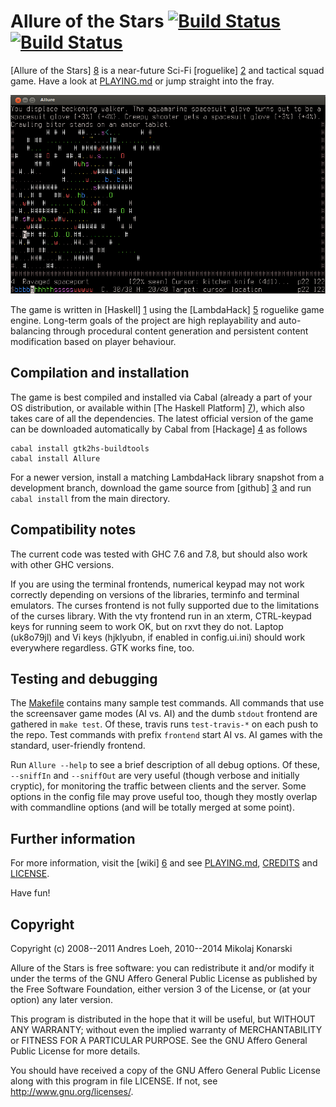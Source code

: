 Allure of the Stars [![Build Status](https://travis-ci.org/AllureOfTheStars/Allure.svg?branch=master)](https://travis-ci.org/AllureOfTheStars/Allure)[![Build Status](https://drone.io/github.com/AllureOfTheStars/Allure/status.png)](https://drone.io/github.com/AllureOfTheStars/Allure/latest)
===================

[Allure of the Stars] [8] is a near-future Sci-Fi [roguelike] [2]
and tactical squad game. Have a look at [PLAYING.md](GameDefinition/PLAYING.md)
or jump straight into the fray.

![gameplay screenshot](GameDefinition/screenshot.png?raw=true)

The game is written in [Haskell] [1] using the [LambdaHack] [5]
roguelike game engine. Long-term goals of the project are high
replayability and auto-balancing through procedural content generation
and persistent content modification based on player behaviour.


Compilation and installation
----------------------------

The game is best compiled and installed via Cabal (already a part
of your OS distribution, or available within [The Haskell Platform] [7]),
which also takes care of all the dependencies. The latest official
version of the game can be downloaded automatically by Cabal
from [Hackage] [4] as follows

    cabal install gtk2hs-buildtools
    cabal install Allure

For a newer version, install a matching LambdaHack library snapshot
from a development branch, download the game source from [github] [3]
and run `cabal install` from the main directory.


Compatibility notes
-------------------

The current code was tested with GHC 7.6 and 7.8,
but should also work with other GHC versions.

If you are using the terminal frontends, numerical keypad may not work
correctly depending on versions of the libraries, terminfo and terminal
emulators. The curses frontend is not fully supported due to the limitations
of the curses library. With the vty frontend run in an xterm,
CTRL-keypad keys for running seem to work OK, but on rxvt they do not.
Laptop (uk8o79jl) and Vi keys (hjklyubn, if enabled in config.ui.ini)
should work everywhere regardless. GTK works fine, too.


Testing and debugging
---------------------

The [Makefile](Makefile) contains many sample test commands.
All commands that use the screensaver game modes (AI vs. AI)
 and the dumb `stdout` frontend are gathered in `make test`.
Of these, travis runs `test-travis-*` on each push to the repo.
Test commands with prefix `frontend` start AI vs. AI games
with the standard, user-friendly frontend.

Run `Allure --help` to see a brief description of all debug options.
Of these, `--sniffIn` and `--sniffOut` are very useful (though verbose
and initially cryptic), for monitoring the traffic between clients
and the server. Some options in the config file may prove useful too,
though they mostly overlap with commandline options (and will be totally
merged at some point).


Further information
-------------------

For more information, visit the [wiki] [6]
and see [PLAYING.md](GameDefinition/PLAYING.md), [CREDITS](CREDITS)
and [LICENSE](LICENSE).

Have fun!


Copyright
---------

Copyright (c) 2008--2011 Andres Loeh, 2010--2014 Mikolaj Konarski

Allure of the Stars is free software: you can redistribute it and/or modify
it under the terms of the GNU Affero General Public License as published by
the Free Software Foundation, either version 3 of the License, or
(at your option) any later version.

This program is distributed in the hope that it will be useful,
but WITHOUT ANY WARRANTY; without even the implied warranty of
MERCHANTABILITY or FITNESS FOR A PARTICULAR PURPOSE. See the
GNU Affero General Public License for more details.

You should have received a copy of the GNU Affero General Public License
along with this program in file LICENSE.
If not, see <http://www.gnu.org/licenses/>.



[1]: http://www.haskell.org/
[2]: http://roguebasin.roguelikedevelopment.org/index.php?title=Berlin_Interpretation
[3]: http://github.com/AllureOfTheStars/Allure
[4]: http://hackage.haskell.org/package/Allure
[5]: http://github.com/LambdaHack/LambdaHack
[6]: https://github.com/AllureOfTheStars/Allure/wiki
[7]: http://www.haskell.org/platform
[8]: http://allureofthestars.com
